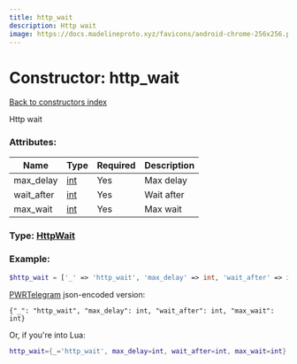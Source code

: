 ```yaml
---
title: http_wait
description: Http wait
image: https://docs.madelineproto.xyz/favicons/android-chrome-256x256.png
---
```

# Constructor: http\_wait  
[Back to constructors index](index.md)



Http wait

### Attributes:

| Name     |    Type       | Required | Description |
|----------|---------------|----------|-------------|
|max\_delay|[int](../types/int.md) | Yes|Max delay|
|wait\_after|[int](../types/int.md) | Yes|Wait after|
|max\_wait|[int](../types/int.md) | Yes|Max wait|



### Type: [HttpWait](../types/HttpWait.md)


### Example:

```php
$http_wait = ['_' => 'http_wait', 'max_delay' => int, 'wait_after' => int, 'max_wait' => int];
```  

[PWRTelegram](https://pwrtelegram.xyz) json-encoded version:

```
{"_": "http_wait", "max_delay": int, "wait_after": int, "max_wait": int}
```


Or, if you're into Lua:

```lua
http_wait={_='http_wait', max_delay=int, wait_after=int, max_wait=int}

```


